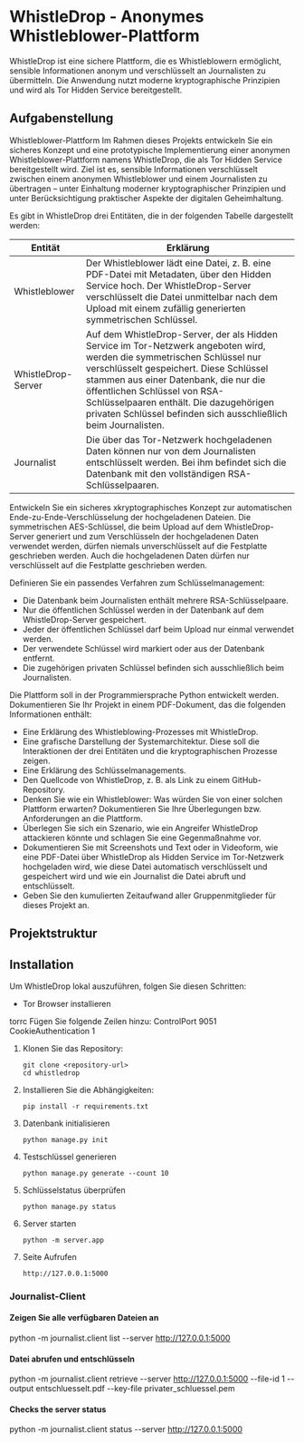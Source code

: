 # WhistleDrop - Anonymes Whistleblower-Plattform

WhistleDrop ist eine sichere Plattform, die es Whistleblowern ermöglicht, sensible Informationen anonym und verschlüsselt an Journalisten zu übermitteln. Die Anwendung nutzt moderne kryptographische Prinzipien und wird als Tor Hidden Service bereitgestellt.

## Aufgabenstellung

Whistleblower-Plattform
Im Rahmen dieses Projekts entwickeln Sie ein sicheres Konzept und eine
prototypische Implementierung einer anonymen Whistleblower-Plattform
namens WhistleDrop, die als Tor Hidden Service bereitgestellt wird. Ziel ist
es, sensible Informationen verschlüsselt zwischen einem anonymen
Whistleblower und einem Journalisten zu übertragen – unter Einhaltung
moderner kryptographischer Prinzipien und unter Berücksichtigung
praktischer Aspekte der digitalen Geheimhaltung.

Es gibt in WhistleDrop drei Entitäten, die in der folgenden Tabelle dargestellt
werden:

| Entität | Erklärung |
|---|---|
| Whistleblower | Der Whistleblower lädt eine Datei, z. B. eine PDF-Datei mit Metadaten, über den Hidden Service hoch. Der WhistleDrop-Server verschlüsselt die Datei unmittelbar nach dem Upload mit einem zufällig generierten symmetrischen Schlüssel. |
| WhistleDrop-Server | Auf dem WhistleDrop-Server, der als Hidden Service im Tor-Netzwerk angeboten wird, werden die symmetrischen Schlüssel nur verschlüsselt gespeichert. Diese Schlüssel stammen aus einer Datenbank, die nur die öffentlichen Schlüssel von RSA-Schlüsselpaaren enthält. Die dazugehörigen privaten Schlüssel befinden sich ausschließlich beim Journalisten. |
| Journalist | Die über das Tor-Netzwerk hochgeladenen Daten können nur von dem Journalisten entschlüsselt werden. Bei ihm befindet sich die Datenbank mit den vollständigen RSA-Schlüsselpaaren. |

Entwickeln Sie ein sicheres xkryptographisches Konzept zur automatischen
Ende-zu-Ende-Verschlüsselung der hochgeladenen Dateien. Die
symmetrischen AES-Schlüssel, die beim Upload auf dem WhistleDrop-Server
generiert und zum Verschlüsseln der hochgeladenen Daten verwendet werden,
dürfen niemals unverschlüsselt auf die Festplatte geschrieben werden. Auch
die hochgeladenen Daten dürfen nur verschlüsselt auf die Festplatte
geschrieben werden.

Definieren Sie ein passendes Verfahren zum Schlüsselmanagement:
- Die Datenbank beim Journalisten enthält mehrere RSA-Schlüsselpaare.
- Nur die öffentlichen Schlüssel werden in der Datenbank auf dem
WhistleDrop-Server gespeichert.
- Jeder der öffentlichen Schlüssel darf beim Upload nur einmal verwendet
werden.
- Der verwendete Schlüssel wird markiert oder aus der Datenbank entfernt.
- Die zugehörigen privaten Schlüssel befinden sich ausschließlich beim
Journalisten.

Die Plattform soll in der Programmiersprache Python entwickelt werden.
Dokumentieren Sie Ihr Projekt in einem PDF-Dokument, das die folgenden
Informationen enthält:
- Eine Erklärung des Whistleblowing-Prozesses mit WhistleDrop.
- Eine grafische Darstellung der Systemarchitektur. Diese soll die
Interaktionen der drei Entitäten und die kryptographischen
Prozesse zeigen.
- Eine Erklärung des Schlüsselmanagements.
- Den Quellcode von WhistleDrop, z. B. als Link zu einem GitHub-
Repository.
- Denken Sie wie ein Whistleblower: Was würden Sie von einer solchen
Plattform erwarten? Dokumentieren Sie Ihre Überlegungen bzw.
Anforderungen an die Plattform.
- Überlegen Sie sich ein Szenario, wie ein Angreifer WhistleDrop
attackieren könnte und schlagen Sie eine Gegenmaßnahme vor.
- Dokumentieren Sie mit Screenshots und Text oder in Videoform, wie
eine PDF-Datei über WhistleDrop als Hidden Service im Tor-Netzwerk
hochgeladen wird, wie diese Datei automatisch verschlüsselt und
gespeichert wird und wie ein Journalist die Datei abruft und entschlüsselt.
- Geben Sie den kumulierten Zeitaufwand aller Gruppenmitglieder für
dieses Projekt an.

## Projektstruktur

## Installation

Um WhistleDrop lokal auszuführen, folgen Sie diesen Schritten:

- Tor Browser installieren

torrc
Fügen Sie folgende Zeilen hinzu:
ControlPort 9051
CookieAuthentication 1


1. Klonen Sie das Repository:
   ```
   git clone <repository-url>
   cd whistledrop
   ```

2. Installieren Sie die Abhängigkeiten:
   ```
   pip install -r requirements.txt
   ```

3. Datenbank initialisieren
   ```
   python manage.py init
   ```

4. Testschlüssel generieren
   ```
   python manage.py generate --count 10
   ```

5. Schlüsselstatus überprüfen
   ```
   python manage.py status
   ```

6. Server starten
   ```
   python -m server.app
   ```

7. Seite Aufrufen
   ```
   http://127.0.0.1:5000
   ```

### Journalist-Client

#### Zeigen Sie alle verfügbaren Dateien an
python -m journalist.client list --server http://127.0.0.1:5000

#### Datei abrufen und entschlüsseln
python -m journalist.client retrieve --server http://127.0.0.1:5000 --file-id 1 --output entschluesselt.pdf --key-file privater_schluessel.pem



#### Checks the server status
python -m journalist.client status --server http://127.0.0.1:5000